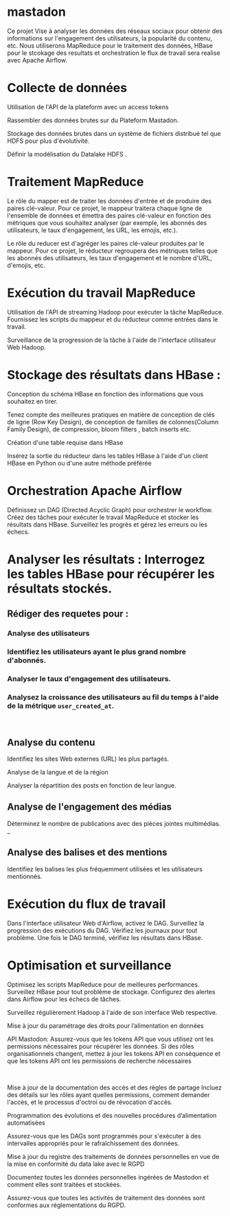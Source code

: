 # mastadon
Ce projet Vise à analyser les données des réseaux sociaux pour obtenir des informations sur l'engagement des utilisateurs, la popularité du contenu, etc. 
Nous utiliserons MapReduce pour le traitement des données, HBase pour le stcokage des resultats et orchestration le flux de travail sera realise avec Apache Airflow. 

# Collecte de données

Utilisation de l'API de la plateform avec un access tokens

Rassembler des données brutes sur du Plateform Mastadon.

Stockage des données brutes dans un système de fichiers distribué tel que HDFS pour plus d'évolutivité.

Définir la modélisation du Datalake HDFS .


# Traitement MapReduce 

Le rôle du mapper est de traiter les données d'entrée et de produire des paires clé-valeur. Pour ce projet, le mappeur traitera chaque ligne de l'ensemble de données et émettra des paires clé-valeur en fonction des métriques que vous souhaitez analyser (par exemple, les abonnés des utilisateurs, le taux d'engagement, les URL, les emojis, etc.).

Le rôle du reducer est d'agréger les paires clé-valeur produites par le mappeur. Pour ce projet, le réducteur regroupera des métriques telles que les abonnés des utilisateurs, les taux d'engagement et le nombre d'URL, d'emojis, etc.


# Exécution du travail MapReduce 

Utilisation de l'API de streaming Hadoop pour exécuter la tâche MapReduce. Fournissez les scripts du mappeur et du réducteur comme entrées dans le travail.

Surveillance de la progression de la tâche à l'aide de l'interface utilisateur Web Hadoop.


# Stockage des résultats dans HBase :

Conception du schéma HBase en fonction des informations que vous souhaitez en tirer.

Tenez compte des meilleures pratiques en matière de conception de clés de ligne (Row Key Design), de conception de familles de colonnes(Column Family Design), de compression, bloom filters , batch inserts etc.

Création d'une table requise dans HBase

Insérez la sortie du réducteur dans les tables HBase à l'aide d'un client HBase en Python ou d'une autre méthode préférée


 # Orchestration Apache Airflow 
 
 Définissez un DAG (Directed Acyclic Graph) pour orchestrer le workflow. Créez des tâches pour exécuter le travail MapReduce et stocker les résultats dans HBase. Surveillez les progrès et gérez les erreurs ou les échecs.


# Analyser les résultats : Interrogez les tables HBase pour récupérer les résultats stockés.

## Rédiger des requetes pour :


### Analyse des utilisateurs

### Identifiez les utilisateurs ayant le plus grand nombre d'abonnés.

### Analyser le taux d'engagement des utilisateurs.

### Analysez la croissance des utilisateurs au fil du temps à l'aide de la métrique `user_created_at`.

​

## Analyse du contenu

Identifiez les sites Web externes (URL) les plus partagés.

Analyse de la langue et de la région

Analyser la répartition des posts en fonction de leur langue.
​

## Analyse de l'engagement des médias

Déterminez le nombre de publications avec des pièces jointes multimédias. _


## Analyse des balises et des mentions

Identifiez les balises les plus fréquemment utilisées et les utilisateurs mentionnés.
​

# Exécution du flux de travail 
Dans l'interface utilisateur Web d'Airflow, activez le DAG. Surveillez la progression des exécutions du DAG. Vérifiez les journaux pour tout problème. Une fois le DAG terminé, vérifiez les résultats dans HBase.

# Optimisation et surveillance 
Optimisez les scripts MapReduce pour de meilleures performances. Surveillez HBase pour tout problème de stockage. Configurez des alertes dans Airflow pour les échecs de tâches.

Surveillez régulièrement Hadoop à l'aide de son interface Web respective.

Mise à jour du paramétrage des droits pour l’alimentation en données

API Mastodon: Assurez-vous que les tokens API que vous utilisez ont les permissions nécessaires pour récupérer les données. Si des rôles organisationnels changent, mettez à jour les tokens API en conséquence et que les tokens API ont les permissions de recherche nécessaires

​

Mise à jour de la documentation des accès et des règles de partage Incluez des détails sur les rôles ayant quelles permissions, comment demander l'accès, et le processus d'octroi ou de révocation d'accès.

Programmation des évolutions et des nouvelles procédures d’alimentation automatisées

Assurez-vous que les DAGs sont programmés pour s'exécuter à des intervalles appropriés pour le rafraîchissement des données.

Mise à jour du registre des traitements de données personnelles en vue de la mise en conformité du data lake avec le RGPD

Documentez toutes les données personnelles ingérées de Mastodon et comment elles sont traitées et stockées.

Assurez-vous que toutes les activités de traitement des données sont conformes aux réglementations du RGPD.



​

